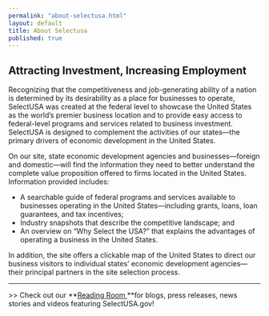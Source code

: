 ```yaml
---
permalink: "about-selectusa.html"
layout: default
title: About Selectusa
published: true
---
```


## Attracting Investment, Increasing Employment

Recognizing that the competitiveness and job-generating ability of a nation is determined by its desirability as a place for businesses to operate, SelectUSA was created at the federal level to showcase the United States as the world’s premier business location and to provide easy access to federal-level programs and services related to business investment. SelectUSA is designed to complement the activities of our states—the primary drivers of economic development in the United States.

On our site, state economic development agencies and businesses—foreign and domestic—will find the information they need to better understand the complete value proposition offered to firms located in the United States. Information provided includes:

*   A searchable guide of federal programs and services available to businesses operating in the United States—including grants, loans, loan guarantees, and tax incentives;
*   Industry snapshots that describe the competitive landscape; and
*   An overview&nbsp;on “Why&nbsp;Select the USA?” that explains the advantages of operating a business in the United States.

In addition, the site offers a clickable map of the United States to direct our business visitors to individual states’ economic development agencies—their principal partners in the site selection process.

* * *

&gt;&gt; Check out our **[Reading Room ](reading-room.html)**for blogs, press releases, news stories and videos featuring SelectUSA.gov!